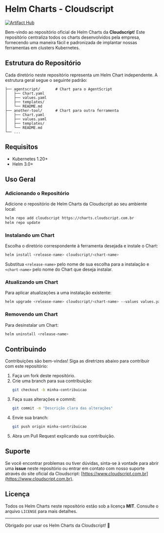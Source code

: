 # Helm Charts - Cloudscript

[![Artifact Hub](https://img.shields.io/endpoint?url=https://artifacthub.io/badge/repository/cloudscript)](https://artifacthub.io/packages/search?repo=cloudscript)

Bem-vindo ao repositório oficial de Helm Charts da **Cloudscript**! Este repositório centraliza todos os charts desenvolvidos pela empresa, fornecendo uma maneira fácil e padronizada de implantar nossas ferramentas em clusters Kubernetes.

## Estrutura do Repositório

Cada diretório neste repositório representa um Helm Chart independente. A estrutura geral segue o seguinte padrão:

```
├── agentscript/       # Chart para o AgentScript
│   ├── Chart.yaml
│   ├── values.yaml
│   ├── templates/
│   └── README.md
├── another-tool/      # Chart para outra ferramenta
│   ├── Chart.yaml
│   ├── values.yaml
│   ├── templates/
│   └── README.md
└── ...
```

## Requisitos

- Kubernetes 1.20+
- Helm 3.0+

## Uso Geral

### Adicionando o Repositório

Adicione o repositório de Helm Charts da Cloudscript ao seu ambiente local:
```bash
helm repo add cloudscript https://charts.cloudscript.com.br
helm repo update
```

### Instalando um Chart

Escolha o diretório correspondente à ferramenta desejada e instale o Chart:
```bash
helm install <release-name> cloudscript/<chart-name>
```
Substitua `<release-name>` pelo nome de sua escolha para a instalação e `<chart-name>` pelo nome do Chart que deseja instalar.

### Atualizando um Chart

Para aplicar atualizações a uma instalação existente:
```bash
helm upgrade <release-name> cloudscript/<chart-name> --values values.yaml
```

### Removendo um Chart

Para desinstalar um Chart:
```bash
helm uninstall <release-name>
```

## Contribuindo

Contribuições são bem-vindas! Siga as diretrizes abaixo para contribuir com este repositório:

1. Faça um fork deste repositório.
2. Crie uma branch para sua contribuição:
   ```bash
   git checkout -b minha-contribuicao
   ```
3. Faça suas alterações e commit:
   ```bash
   git commit -m "Descrição clara das alterações"
   ```
4. Envie sua branch:
   ```bash
   git push origin minha-contribuicao
   ```
5. Abra um Pull Request explicando sua contribuição.

## Suporte

Se você encontrar problemas ou tiver dúvidas, sinta-se à vontade para abrir uma **issue** neste repositório ou entrar em contato com nosso suporte através do site oficial da Cloudscript: [https://www.cloudscript.com.br](https://www.cloudscript.com.br).

## Licença

Todos os Helm Charts neste repositório estão sob a licença **MIT**. Consulte o arquivo `LICENSE` para mais detalhes.

---

Obrigado por usar os Helm Charts da Cloudscript! 🚀